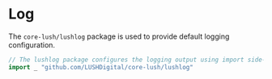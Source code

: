 # Log
The `core-lush/lushlog` package is used to provide default logging configuration.

```go
// The lushlog package configures the logging output using import side-effects.
import _ "github.com/LUSHDigital/core-lush/lushlog"
```

